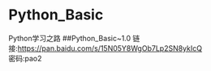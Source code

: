 # Python_Basic
Python学习之路
##Python_Basic~1.0
链接:https://pan.baidu.com/s/15N05Y8WgOb7Lp2SN8ykIcQ  
密码:pao2
